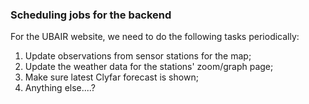 ### Scheduling jobs for the backend
For the UBAIR website, we need to do the following tasks periodically:
1. Update observations from sensor stations for the map;
2. Update the weather data for the stations' zoom/graph page;
3. Make sure latest Clyfar forecast is shown;
4. Anything else....?